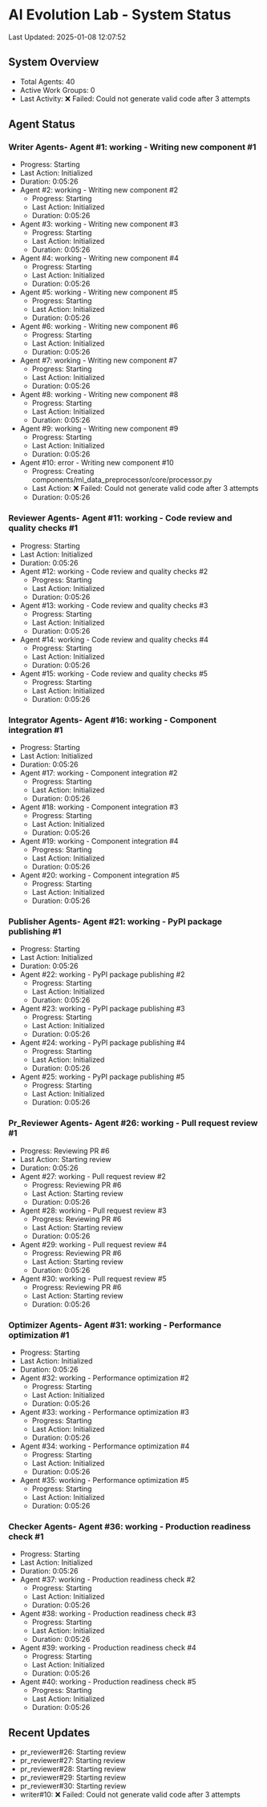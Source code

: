 # AI Evolution Lab - System Status
Last Updated: 2025-01-08 12:07:52

## System Overview
- Total Agents: 40
- Active Work Groups: 0
- Last Activity: ❌ Failed: Could not generate valid code after 3 attempts

## Agent Status

### Writer Agents- Agent #1: working - Writing new component #1
  - Progress: Starting
  - Last Action: Initialized
  - Duration: 0:05:26
- Agent #2: working - Writing new component #2
  - Progress: Starting
  - Last Action: Initialized
  - Duration: 0:05:26
- Agent #3: working - Writing new component #3
  - Progress: Starting
  - Last Action: Initialized
  - Duration: 0:05:26
- Agent #4: working - Writing new component #4
  - Progress: Starting
  - Last Action: Initialized
  - Duration: 0:05:26
- Agent #5: working - Writing new component #5
  - Progress: Starting
  - Last Action: Initialized
  - Duration: 0:05:26
- Agent #6: working - Writing new component #6
  - Progress: Starting
  - Last Action: Initialized
  - Duration: 0:05:26
- Agent #7: working - Writing new component #7
  - Progress: Starting
  - Last Action: Initialized
  - Duration: 0:05:26
- Agent #8: working - Writing new component #8
  - Progress: Starting
  - Last Action: Initialized
  - Duration: 0:05:26
- Agent #9: working - Writing new component #9
  - Progress: Starting
  - Last Action: Initialized
  - Duration: 0:05:26
- Agent #10: error - Writing new component #10
  - Progress: Creating components/ml_data_preprocessor/core/processor.py
  - Last Action: ❌ Failed: Could not generate valid code after 3 attempts
  - Duration: 0:05:26

### Reviewer Agents- Agent #11: working - Code review and quality checks #1
  - Progress: Starting
  - Last Action: Initialized
  - Duration: 0:05:26
- Agent #12: working - Code review and quality checks #2
  - Progress: Starting
  - Last Action: Initialized
  - Duration: 0:05:26
- Agent #13: working - Code review and quality checks #3
  - Progress: Starting
  - Last Action: Initialized
  - Duration: 0:05:26
- Agent #14: working - Code review and quality checks #4
  - Progress: Starting
  - Last Action: Initialized
  - Duration: 0:05:26
- Agent #15: working - Code review and quality checks #5
  - Progress: Starting
  - Last Action: Initialized
  - Duration: 0:05:26

### Integrator Agents- Agent #16: working - Component integration #1
  - Progress: Starting
  - Last Action: Initialized
  - Duration: 0:05:26
- Agent #17: working - Component integration #2
  - Progress: Starting
  - Last Action: Initialized
  - Duration: 0:05:26
- Agent #18: working - Component integration #3
  - Progress: Starting
  - Last Action: Initialized
  - Duration: 0:05:26
- Agent #19: working - Component integration #4
  - Progress: Starting
  - Last Action: Initialized
  - Duration: 0:05:26
- Agent #20: working - Component integration #5
  - Progress: Starting
  - Last Action: Initialized
  - Duration: 0:05:26

### Publisher Agents- Agent #21: working - PyPI package publishing #1
  - Progress: Starting
  - Last Action: Initialized
  - Duration: 0:05:26
- Agent #22: working - PyPI package publishing #2
  - Progress: Starting
  - Last Action: Initialized
  - Duration: 0:05:26
- Agent #23: working - PyPI package publishing #3
  - Progress: Starting
  - Last Action: Initialized
  - Duration: 0:05:26
- Agent #24: working - PyPI package publishing #4
  - Progress: Starting
  - Last Action: Initialized
  - Duration: 0:05:26
- Agent #25: working - PyPI package publishing #5
  - Progress: Starting
  - Last Action: Initialized
  - Duration: 0:05:26

### Pr_Reviewer Agents- Agent #26: working - Pull request review #1
  - Progress: Reviewing PR #6
  - Last Action: Starting review
  - Duration: 0:05:26
- Agent #27: working - Pull request review #2
  - Progress: Reviewing PR #6
  - Last Action: Starting review
  - Duration: 0:05:26
- Agent #28: working - Pull request review #3
  - Progress: Reviewing PR #6
  - Last Action: Starting review
  - Duration: 0:05:26
- Agent #29: working - Pull request review #4
  - Progress: Reviewing PR #6
  - Last Action: Starting review
  - Duration: 0:05:26
- Agent #30: working - Pull request review #5
  - Progress: Reviewing PR #6
  - Last Action: Starting review
  - Duration: 0:05:26

### Optimizer Agents- Agent #31: working - Performance optimization #1
  - Progress: Starting
  - Last Action: Initialized
  - Duration: 0:05:26
- Agent #32: working - Performance optimization #2
  - Progress: Starting
  - Last Action: Initialized
  - Duration: 0:05:26
- Agent #33: working - Performance optimization #3
  - Progress: Starting
  - Last Action: Initialized
  - Duration: 0:05:26
- Agent #34: working - Performance optimization #4
  - Progress: Starting
  - Last Action: Initialized
  - Duration: 0:05:26
- Agent #35: working - Performance optimization #5
  - Progress: Starting
  - Last Action: Initialized
  - Duration: 0:05:26

### Checker Agents- Agent #36: working - Production readiness check #1
  - Progress: Starting
  - Last Action: Initialized
  - Duration: 0:05:26
- Agent #37: working - Production readiness check #2
  - Progress: Starting
  - Last Action: Initialized
  - Duration: 0:05:26
- Agent #38: working - Production readiness check #3
  - Progress: Starting
  - Last Action: Initialized
  - Duration: 0:05:26
- Agent #39: working - Production readiness check #4
  - Progress: Starting
  - Last Action: Initialized
  - Duration: 0:05:26
- Agent #40: working - Production readiness check #5
  - Progress: Starting
  - Last Action: Initialized
  - Duration: 0:05:26


## Recent Updates
- pr_reviewer#26: Starting review
- pr_reviewer#27: Starting review
- pr_reviewer#28: Starting review
- pr_reviewer#29: Starting review
- pr_reviewer#30: Starting review
- writer#10: ❌ Failed: Could not generate valid code after 3 attempts

